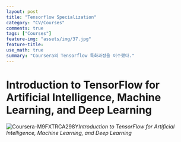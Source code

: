 ```yaml
---
layout: post
title: "Tensorflow Specialization"
category: "CV/Courses"
comments: true
tags: ["Courses"]
feature-img: "assets/img/37.jpg"
feature-title:
use_math: true
summary: "Coursera의 Tensorflow 특화과정을 이수했다."
---
```





# Introduction to TensorFlow for Artificial Intelligence, Machine Learning, and Deep Learning
![Coursera-M9FXTRCA298Y](https://user-images.githubusercontent.com/37871541/100361928-1c8c6280-303e-11eb-8446-1ba2afec67d8.jpg)*Introduction to TensorFlow for Artificial Intelligence, Machine Learning, and Deep Learning*
